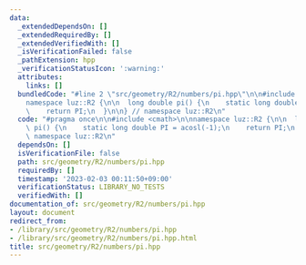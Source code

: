 ```yaml
---
data:
  _extendedDependsOn: []
  _extendedRequiredBy: []
  _extendedVerifiedWith: []
  _isVerificationFailed: false
  _pathExtension: hpp
  _verificationStatusIcon: ':warning:'
  attributes:
    links: []
  bundledCode: "#line 2 \"src/geometry/R2/numbers/pi.hpp\"\n\n#include <cmath>\n\n\
    namespace luz::R2 {\n\n  long double pi() {\n    static long double PI = acosl(-1);\n\
    \    return PI;\n  }\n\n} // namespace luz::R2\n"
  code: "#pragma once\n\n#include <cmath>\n\nnamespace luz::R2 {\n\n  long double\
    \ pi() {\n    static long double PI = acosl(-1);\n    return PI;\n  }\n\n} //\
    \ namespace luz::R2\n"
  dependsOn: []
  isVerificationFile: false
  path: src/geometry/R2/numbers/pi.hpp
  requiredBy: []
  timestamp: '2023-02-03 00:11:50+09:00'
  verificationStatus: LIBRARY_NO_TESTS
  verifiedWith: []
documentation_of: src/geometry/R2/numbers/pi.hpp
layout: document
redirect_from:
- /library/src/geometry/R2/numbers/pi.hpp
- /library/src/geometry/R2/numbers/pi.hpp.html
title: src/geometry/R2/numbers/pi.hpp
---
```

